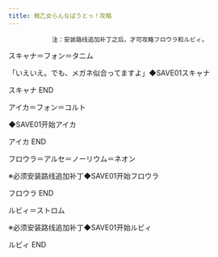 ```yaml
---
title: 戦乙女らんなばうとっ！攻略
---
```


                注：安装路线追加补丁之后，才可攻略フロウラ和ルビィ。

スキャナ＝フォン＝タニム

「いえいえ。でも、メガネ似合ってますよ」◆SAVE01スキャナ

スキャナ END

アイカ＝フォン＝コルト

◆SAVE01开始アイカ

アイカ END

フロウラ＝アルセ＝ノーリウム＝ネオン

※必须安装路线追加补丁◆SAVE01开始フロウラ

フロウラ END

ルビィ＝ストロム

※必须安装路线追加补丁◆SAVE01开始ルビィ

ルビィ END
              
